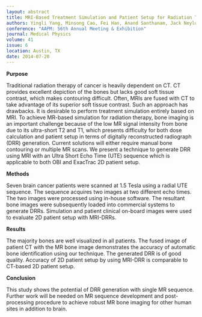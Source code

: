```yaml
---
layout: abstract
title: MRI-Based Treatment Simulation and Patient Setup for Radiation Therapy of Brain Cancer
authors: Yingli Yang, Minsong Cao, Fei Han, Anand Santhanam, Jack Neylon, C Gomez, Tania Kaprealian, Ke Sheng, Nzhde Agazaryan, Daniel A. Low, and Peng Hu
conference: "AAPM: 56th Annual Meeting & Exhibition"
journal: Medical Physics
volume: 41
issue: 6
location: Austin, TX
date: 2014-07-20
---
```

**Purpose**

Traditional radiation therapy of cancer is heavily dependent on CT. CT provides excellent depiction of the bones but lacks good soft tissue contrast, which makes contouring difficult. Often, MRIs are fused with CT to take advantage of its superior soft tissue contrast. Such an approach has drawbacks. It is desirable to perform treatment simulation entirely based on MRI. To achieve MR-based simulation for radiation therapy, bone imaging is an important challenge because of the low MR signal intensity from bone due to its ultra-short T2 and T1, which presents difficulty for both dose calculation and patient setup in terms of digitally reconstructed radiograph (DRR) generation. Current solutions will either require manual bone contouring or multiple MR scans. We present a technique to generate DRR using MRI with an Ultra Short Echo Time (UTE) sequence which is applicable to both OBI and ExacTrac 2D patient setup.

**Methods**

Seven brain cancer patients were scanned at 1.5 Tesla using a radial UTE sequence. The sequence acquires two images at two different echo times. The two images were processed using in-house software. The resultant bone images were subsequently loaded into commercial systems to generate DRRs. Simulation and patient clinical on-board images were used to evaluate 2D patient setup with MRI-DRRs.

**Results**

The majority bones are well visualized in all patients. The fused image of patient CT with the MR bone image demonstrates the accuracy of automatic bone identification using our technique. The generated DRR is of good quality. Accuracy of 2D patient setup by using MRI-DRR is comparable to CT-based 2D patient setup.

**Conclusion**

This study shows the potential of DRR generation with single MR sequence. Further work will be needed on MR sequence development and post-processing procedure to achieve robust MR bone imaging for other human sites in addition to brain. 

